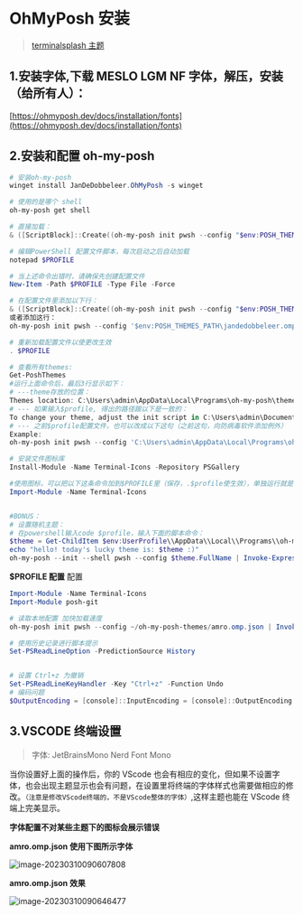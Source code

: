 # OhMyPosh 安装

> [terminalsplash 主题](https://terminalsplash.com/)

## 1.安装字体,下载 MESLO LGM NF 字体，解压，安装（给所有人）：

[https://ohmyposh.dev/docs/installation/fonts](https://ohmyposh.dev/docs/installation/fonts)

## 2.安装和配置 oh-my-posh

```powershell
# 安装oh-my-posh
winget install JanDeDobbeleer.OhMyPosh -s winget

# 使用的是哪个 shell
oh-my-posh get shell

# 直接加载：
& ([ScriptBlock]::Create((oh-my-posh init pwsh --config "$env:POSH_THEMES_PATH\jandedobbeleer.omp.json" --print) -join "`n"))

# 编辑PowerShell 配置文件脚本，每次启动之后自动加载
notepad $PROFILE

# 当上述命令出错时，请确保先创建配置文件
New-Item -Path $PROFILE -Type File -Force

# 在配置文件里添加以下行：
& ([ScriptBlock]::Create((oh-my-posh init pwsh --config "$env:POSH_THEMES_PATH\jandedobbeleer.omp.json" --print) -join "`n"))
或者添加这行：
oh-my-posh init pwsh --config '$env:POSH_THEMES_PATH\jandedobbeleer.omp.json' | Invoke-Expression

# 重新加载配置文件以使更改生效
. $PROFILE

# 查看所有themes:
Get-PoshThemes
#运行上面命令后，最后3行显示如下：
# ---theme存放的位置：
Themes location: C:\Users\admin\AppData\Local\Programs\oh-my-posh\themes
# --- 如果输入$profile, 得出的路径跟以下是一致的：
To change your theme, adjust the init script in C:\Users\admin\Documents\PowerShell\Microsoft.PowerShell_profile.ps1.
# --- 之前$profile配置文件，也可以改成以下这句（之前这句，向防病毒软件添加例外）
Example:
oh-my-posh init pwsh --config 'C:\Users\admin\AppData\Local\Programs\oh-my-posh\themes\jandedobbeleer.omp.json' | Invoke-Expression

# 安装文件图标库
Install-Module -Name Terminal-Icons -Repository PSGallery

#使用图标，可以把以下这条命令加到$PROFILE里（保存，.$profile使生效），单独运行就是一次性：
Import-Module -Name Terminal-Icons


#BONUS：
# 设置随机主题：
# 在powershell输入code $profile，输入下面的脚本命令：
$theme = Get-ChildItem $env:UserProfile\\AppData\\Local\\Programs\\oh-my-posh\\themes\\ | Get-Random
echo "hello! today's lucky theme is: $theme :)"
oh-my-posh --init --shell pwsh --config $theme.FullName | Invoke-Expression

```

**$PROFILE 配置**
配置

```powershell
Import-Module -Name Terminal-Icons
Import-Module posh-git

# 读取本地配置 加快加载速度
oh-my-posh init pwsh --config ~/oh-my-posh-themes/amro.omp.json | Invoke-Expression

# 使用历史记录进行脚本提示
Set-PSReadLineOption -PredictionSource History


# 设置 Ctrl+z 为撤销
Set-PSReadLineKeyHandler -Key "Ctrl+z" -Function Undo
# 编码问题
$OutputEncoding = [console]::InputEncoding = [console]::OutputEncoding = New-Object System.Text.UTF8Encoding
```

## 3.VSCODE 终端设置

> 字体: JetBrainsMono Nerd Font Mono

当你设置好上面的操作后，你的 VScode 也会有相应的变化，但如果不设置字体，也会出现主题显示也会有问题，在设置里将终端的字体样式也需要做相应的修改。`（注意是修改VScode终端的，不是VScode整体的字体）`,这样主题也能在 VScode 终端上完美显示。

**字体配置不对某些主题下的图标会展示错误**

**amro.omp.json 使用下图所示字体**

![image-20230310090607808](https://cruder-figure-bed.oss-cn-beijing.aliyuncs.com/markdown/2023/03/10/09-06-08-420.png)

**amro.omp.json 效果**

![image-20230310090646477](https://cruder-figure-bed.oss-cn-beijing.aliyuncs.com/markdown/2023/03/10/09-06-47-305.png)
